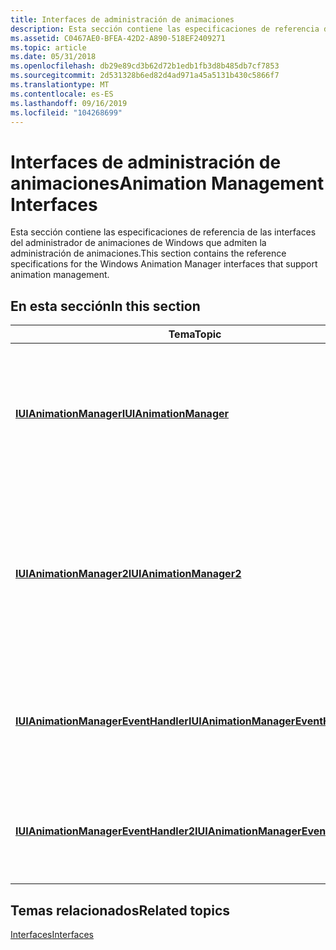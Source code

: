 ```yaml
---
title: Interfaces de administración de animaciones
description: Esta sección contiene las especificaciones de referencia de las interfaces del administrador de animaciones de Windows que admiten la administración de animaciones.
ms.assetid: C0467AE0-BFEA-42D2-A890-518EF2409271
ms.topic: article
ms.date: 05/31/2018
ms.openlocfilehash: db29e89cd3b62d72b1edb1fb3d8b485db7cf7853
ms.sourcegitcommit: 2d531328b6ed82d4ad971a45a5131b430c5866f7
ms.translationtype: MT
ms.contentlocale: es-ES
ms.lasthandoff: 09/16/2019
ms.locfileid: "104268699"
---
```

# <a name="animation-management-interfaces"></a><span data-ttu-id="c331a-103">Interfaces de administración de animaciones</span><span class="sxs-lookup"><span data-stu-id="c331a-103">Animation Management Interfaces</span></span>

<span data-ttu-id="c331a-104">Esta sección contiene las especificaciones de referencia de las interfaces del administrador de animaciones de Windows que admiten la administración de animaciones.</span><span class="sxs-lookup"><span data-stu-id="c331a-104">This section contains the reference specifications for the Windows Animation Manager interfaces that support animation management.</span></span>

## <a name="in-this-section"></a><span data-ttu-id="c331a-105">En esta sección</span><span class="sxs-lookup"><span data-stu-id="c331a-105">In this section</span></span>



| <span data-ttu-id="c331a-106">Tema</span><span class="sxs-lookup"><span data-stu-id="c331a-106">Topic</span></span>                                                                                   | <span data-ttu-id="c331a-107">Descripción</span><span class="sxs-lookup"><span data-stu-id="c331a-107">Description</span></span>                                                                                                                                                              |
|-----------------------------------------------------------------------------------------|--------------------------------------------------------------------------------------------------------------------------------------------------------------------------|
| [<span data-ttu-id="c331a-108">**IUIAnimationManager**</span><span class="sxs-lookup"><span data-stu-id="c331a-108">**IUIAnimationManager**</span></span>](/windows/desktop/api/UIAnimation/nn-uianimation-iuianimationmanager)<br/>                           | <span data-ttu-id="c331a-109">Define el administrador de animaciones, que proporciona una interfaz central para crear y administrar animaciones.</span><span class="sxs-lookup"><span data-stu-id="c331a-109">Defines the animation manager, which provides a central interface for creating and managing animations.</span></span><br/>                                                       |
| [<span data-ttu-id="c331a-110">**IUIAnimationManager2**</span><span class="sxs-lookup"><span data-stu-id="c331a-110">**IUIAnimationManager2**</span></span>](/windows/desktop/api/UIAnimation/nn-uianimation-iuianimationmanager2)<br/>                         | <span data-ttu-id="c331a-111">Define un [**Administrador de animaciones**](/windows/desktop/api/UIAnimation/nn-uianimation-iuianimationmanager2), que proporciona una interfaz central para crear y administrar animaciones en varias dimensiones.</span><span class="sxs-lookup"><span data-stu-id="c331a-111">Defines an [**animation manager**](/windows/desktop/api/UIAnimation/nn-uianimation-iuianimationmanager2), which provides a central interface for creating and managing animations in multiple dimensions.</span></span><br/> |
| [<span data-ttu-id="c331a-112">**IUIAnimationManagerEventHandler**</span><span class="sxs-lookup"><span data-stu-id="c331a-112">**IUIAnimationManagerEventHandler**</span></span>](/windows/desktop/api/UIAnimation/nn-uianimation-iuianimationmanagereventhandler)<br/>   | <span data-ttu-id="c331a-113">Define un método para controlar las actualizaciones de estado de un administrador de animaciones.</span><span class="sxs-lookup"><span data-stu-id="c331a-113">Defines a method for handling status updates to an animation manager.</span></span><br/>                                                                                         |
| [<span data-ttu-id="c331a-114">**IUIAnimationManagerEventHandler2**</span><span class="sxs-lookup"><span data-stu-id="c331a-114">**IUIAnimationManagerEventHandler2**</span></span>](/windows/desktop/api/UIAnimation/nn-uianimation-iuianimationmanagereventhandler2)<br/> | <span data-ttu-id="c331a-115">Define un método para controlar las actualizaciones de un [**Administrador de animaciones**](/windows/desktop/api/UIAnimation/nn-uianimation-iuianimationmanager2).</span><span class="sxs-lookup"><span data-stu-id="c331a-115">Defines a method for handling updates to an [**animation manager**](/windows/desktop/api/UIAnimation/nn-uianimation-iuianimationmanager2).</span></span><br/>                                                                |



 

## <a name="related-topics"></a><span data-ttu-id="c331a-116">Temas relacionados</span><span class="sxs-lookup"><span data-stu-id="c331a-116">Related topics</span></span>

<dl> <dt>

[<span data-ttu-id="c331a-117">Interfaces</span><span class="sxs-lookup"><span data-stu-id="c331a-117">Interfaces</span></span>](windows-animation-reference.md)
</dt> </dl>

 

 





